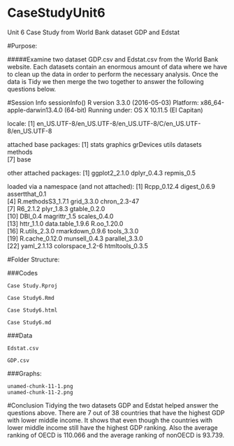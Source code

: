 # CaseStudyUnit6
Unit 6 Case Study from World Bank dataset GDP and Edstat

#Purpose:

#####Examine two dataset GDP.csv and Edstat.csv from the World Bank website. Each datasets contain an enormous amount of data where we have to clean up the data in order to perform the necessary analysis. Once the data is Tidy we then merge the two together to answer the following questions below.

#Session Info
sessionInfo()
R version 3.3.0 (2016-05-03)
Platform: x86_64-apple-darwin13.4.0 (64-bit)
Running under: OS X 10.11.5 (El Capitan)

locale:
[1] en_US.UTF-8/en_US.UTF-8/en_US.UTF-8/C/en_US.UTF-8/en_US.UTF-8

attached base packages:
[1] stats     graphics  grDevices utils     datasets  methods  
[7] base     

other attached packages:
[1] ggplot2_2.1.0 dplyr_0.4.3   repmis_0.5   

loaded via a namespace (and not attached):
 [1] Rcpp_0.12.4       digest_0.6.9      assertthat_0.1   
 [4] R.methodsS3_1.7.1 grid_3.3.0        chron_2.3-47     
 [7] R6_2.1.2          plyr_1.8.3        gtable_0.2.0     
[10] DBI_0.4           magrittr_1.5      scales_0.4.0     
[13] httr_1.1.0        data.table_1.9.6  R.oo_1.20.0      
[16] R.utils_2.3.0     rmarkdown_0.9.6   tools_3.3.0      
[19] R.cache_0.12.0    munsell_0.4.3     parallel_3.3.0   
[22] yaml_2.1.13       colorspace_1.2-6  htmltools_0.3.5  

#Folder Structure:

###Codes
  
    Case Study.Rproj
  
    Case Study6.Rmd
  
    Case Study6.html
  
    Case Study6.md

###Data
  
    Edstat.csv
  
    GDP.csv

###Graphs:
  
    unamed-chunk-11-1.png
    unamed-chunk-11-2.png
    
#Conclusion
Tidying the two datasets GDP and Edstat helped answer the questions above. There are 7 out of 38 countries that have the highest GDP with lower middle income. It shows that even though the countries with lower middle income still have the highest GDP ranking. Also the average ranking of OECD is 110.066 and the average ranking of nonOECD is 93.739.

